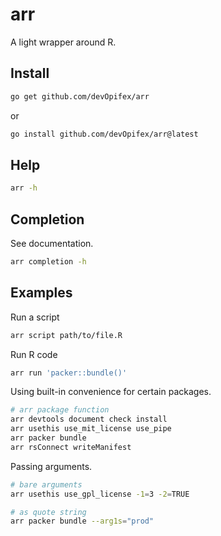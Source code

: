 # arr

A light wrapper around R.

## Install

```bash
go get github.com/devOpifex/arr
```

or

```bash
go install github.com/devOpifex/arr@latest
```

## Help

```bash
arr -h
```

## Completion

See documentation.

```bash
arr completion -h
```

## Examples

Run a script

```bash
arr script path/to/file.R
```

Run R code

```bash
arr run 'packer::bundle()'
```

Using built-in convenience for certain packages.

```bash
# arr package function
arr devtools document check install
arr usethis use_mit_license use_pipe
arr packer bundle
arr rsConnect writeManifest
```

Passing arguments.

```bash
# bare arguments
arr usethis use_gpl_license -1=3 -2=TRUE

# as quote string
arr packer bundle --arg1s="prod"
```

